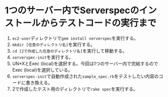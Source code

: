 # 1つのサーバー内でServerspecのインストールからテストコードの実行まで
1.  `ec2-user`ディレクトリで`gem install serverspec`を実行する。
2. `mkdir [任意のディレクトリ名]`を実行する。
3. `cd [2で作成した任意のディレクトリ名]`を実行して移動する。
4. `serverspec-init`を実行する。
5. UN*XとExec (local)を選択する。今回は1つのサーバー内で完結するのでExec (local)を選択している。
6. `serverspec-init`で自動作成された`sample_spec.rb`をテストしたい内容のコードに書き換える。
7. 2で作成したテスト用のディレクトリで`rake spec`を実行する。
